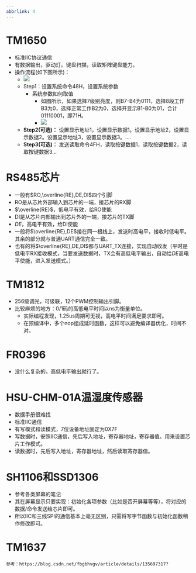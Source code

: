 ```yaml
---
abbrlink: 4
---
```

# TM1650
- 标准IIC协议通信
- 有数据输出，驱动灯。键盘扫描，读取矩阵键盘能力。
- 操作流程(如下图所示)：
	- ![](assets/非主控芯片.assets/TM1650操作流程图.png)
	- Step1：设置系统命令48H，设置系统参数
		- 系统参数如何取值 
			- 如图所示，如果选择7级别亮度，则B7-B4为0111，选择8段工作B3为0，选择正常工作B2为0，选择开显示B1-B0为01，合计01110001，即71H。
			- ![](assets/非主控芯片.assets/TM1650系统参数设置.png)
	- **Step2(可选)：** 设置显示地址1，设置显示数据1。设置显示地址2，设置显示数据2。设置显示地址3，设置显示数据3。....
	- **Step3(可选)：** 发送读取命令4FH，读取按键数据1，读取按键数据2，读取按键数据3...
# RS485芯片
- 一般有$RO,\overline{RE},DE,DI$四个引脚
- RO是从芯片外部输入到芯片的一端，接芯片的RX脚
- $\overline{RE}$，低电平有效，给RO使能
- DI是从芯片内部输出到芯片外的一端，接芯片的TX脚
- $DE$，高电平有效，给DI使能
- 一般将$\overline{RE},DE$接在同一根线上，发送时高电平，接收时低电平。其余的部分就与普通UART通信完全一致。
- 也有的将$\overline{RE},DE,DI$都与UART_TX连接，实现自动收发（平时是低电平RX接收模式，当要发送数据时，TX会有高低电平输出，自动给$DE$高电平使能，进入发送模式。）

# TM1812
 - 256级调光，可级联，12个PWM控制输出引脚。
 - 比较麻烦的地方：0/1码的高低电平时间以ns为衡量单位。
	 - 实际编程发现，1.25us周期可无视，高电平时间满足要求即可。
	 - 在预编译中，多个nop组成延时函数，这样可以避免编译器优化，时间不对。
# FR0396
- 没什么复杂的，高低电平输出就行了。
# HSU-CHM-01A温湿度传感器
- 数据手册很难找
- 标准IIC通信
- 有写模式和读模式，7位设备地址固定为0X7F
- 写数据时，安照IIC通信，先后写入地址，寄存器地址，寄存器值。用来设置芯片工作模式。
- 读数据时，先后写入地址，寄存器地址，然后读取寄存器值。
# SH1106和SSD1306
- 参考各类屏幕的笔记
- 其在屏幕显示只要实现：初始化各项参数（比如是否开屏幕等等），将对应的数据/命令发送给芯片即可。
- 所以IIC和三线SPI的通信基本上毫无区别，只需将写字节函数与初始化函数稍作修改即可。
# TM1637
```
参考：https://blog.csdn.net/fbgbhvgv/article/details/135697317?
```
